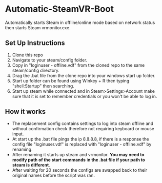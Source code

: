 # Automatic-SteamVR-Boot
Automatically starts Steam in offline/online mode based on network status then starts Steam vrmonitor.exe.

## Set Up Instructions
1. Clone this repo
2. Navigate to your steam/config folder.
3. Copy in "loginuser - offline.vdf" from the cloned repo to the same steam/config directory. 
4. Drag the .bat file from the clone repo into your windows start up folder.
5. Start up folder can be found using Winkey + R then typing "shell:Startup" then searching.
6. Start up steam while connected and in Steam>Settings>Account make sure that it is set to remember credentials or you won't be able to log in. 

## How it works
* The replacement config contains settings to log into steam offline and without confirmation check therefore not requiring keyboard or mouse input. 
* At start up the .bat file pings the ip 8.8.8.8, if there is a response the config file "loginuser.vdf" is replaced with "loginuser - offline.vdf" by renaming. 
* After renaming it starts up steam and vrmonitor. **You may need to modify path of the start commands in the .bat file if your path to steam is different**. 
* After waiting for 20 seconds the configs are swapped back to their original names before the script was ran. 
